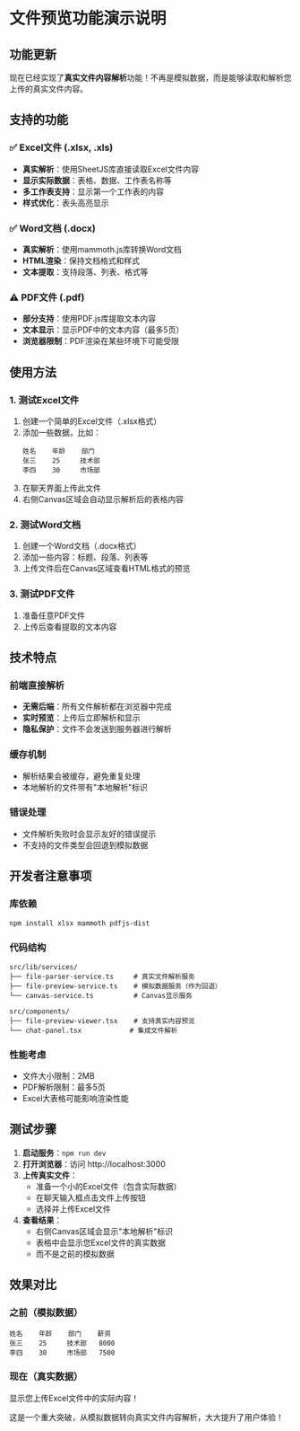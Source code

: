# 文件预览功能演示说明

## 功能更新

现在已经实现了**真实文件内容解析**功能！不再是模拟数据，而是能够读取和解析您上传的真实文件内容。

## 支持的功能

### ✅ Excel文件 (.xlsx, .xls)
- **真实解析**：使用SheetJS库直接读取Excel文件内容
- **显示实际数据**：表格、数据、工作表名称等
- **多工作表支持**：显示第一个工作表的内容
- **样式优化**：表头高亮显示

### ✅ Word文档 (.docx)  
- **真实解析**：使用mammoth.js库转换Word文档
- **HTML渲染**：保持文档格式和样式
- **文本提取**：支持段落、列表、格式等

### ⚠️ PDF文件 (.pdf)
- **部分支持**：使用PDF.js库提取文本内容
- **文本显示**：显示PDF中的文本内容（最多5页）
- **浏览器限制**：PDF渲染在某些环境下可能受限

## 使用方法

### 1. 测试Excel文件
1. 创建一个简单的Excel文件（.xlsx格式）
2. 添加一些数据，比如：
   ```
   姓名    年龄    部门
   张三    25     技术部
   李四    30     市场部
   ```
3. 在聊天界面上传此文件
4. 右侧Canvas区域会自动显示解析后的表格内容

### 2. 测试Word文档
1. 创建一个Word文档（.docx格式）
2. 添加一些内容：标题、段落、列表等
3. 上传文件后在Canvas区域查看HTML格式的预览

### 3. 测试PDF文件
1. 准备任意PDF文件
2. 上传后查看提取的文本内容

## 技术特点

### 前端直接解析
- **无需后端**：所有文件解析都在浏览器中完成
- **实时预览**：上传后立即解析和显示
- **隐私保护**：文件不会发送到服务器进行解析

### 缓存机制
- 解析结果会被缓存，避免重复处理
- 本地解析的文件带有"本地解析"标识

### 错误处理
- 文件解析失败时会显示友好的错误提示
- 不支持的文件类型会回退到模拟数据

## 开发者注意事项

### 库依赖
```bash
npm install xlsx mammoth pdfjs-dist
```

### 代码结构
```
src/lib/services/
├── file-parser-service.ts     # 真实文件解析服务
├── file-preview-service.ts    # 模拟数据服务（作为回退）
└── canvas-service.ts          # Canvas显示服务

src/components/
├── file-preview-viewer.tsx    # 支持真实内容预览
└── chat-panel.tsx            # 集成文件解析
```

### 性能考虑
- 文件大小限制：2MB
- PDF解析限制：最多5页
- Excel大表格可能影响渲染性能

## 测试步骤

1. **启动服务**：`npm run dev`
2. **打开浏览器**：访问 http://localhost:3000
3. **上传真实文件**：
   - 准备一个小的Excel文件（包含实际数据）
   - 在聊天输入框点击文件上传按钮
   - 选择并上传Excel文件
4. **查看结果**：
   - 右侧Canvas区域会显示"本地解析"标识
   - 表格中会显示您Excel文件的真实数据
   - 而不是之前的模拟数据

## 效果对比

### 之前（模拟数据）
```
姓名    年龄    部门    薪资
张三    25     技术部   8000
李四    30     市场部   7500
```

### 现在（真实数据）
显示您上传Excel文件中的实际内容！

这是一个重大突破，从模拟数据转向真实文件内容解析，大大提升了用户体验！ 